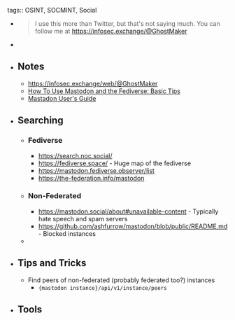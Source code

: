 tags:: OSINT, SOCMINT, Social

- > I use this more than Twitter, but that's not saying much. You can follow me at https://infosec.exchange/@GhostMaker
-
- ## Notes
	- https://infosec.exchange/web/@GhostMaker
	- [How To Use Mastodon and the Fediverse: Basic Tips](https://fedi.tips/how-to-use-mastodon-and-the-fediverse-basic-tips/)
	- [Mastadon User's Guide](https://github.com/felx/mastodon-documentation/blob/master/Using-Mastodon/User-guide.md)
- ## Searching
	- ### Fediverse
		- https://search.noc.social/
		- https://fediverse.space/ - Huge map of the fediverse
		- https://mastodon.fediverse.observer/list
		- https://the-federation.info/mastodon
	- ### Non-Federated
		- https://mastodon.social/about#unavailable-content - Typically hate speech and spam servers
		- https://github.com/ashfurrow/mastodon/blob/public/README.md - Blocked instances
	-
- ## Tips and Tricks
	- Find peers of non-federated (probably federated too?) instances
		- `{mastodon instance}/api/v1/instance/peers`
- ## Tools
